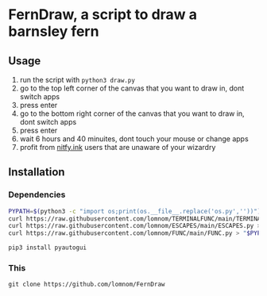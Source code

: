 # FernDraw, a script to draw a barnsley fern
## Usage
1. run the script with `python3 draw.py`  
2. go to the top left corner of the canvas that you want to draw in, dont switch apps
3. press enter
4. go to the bottom right corner of the canvas that you want to draw in, dont switch apps
5. press enter
6. wait 6 hours and 40 minuites, dont touch your mouse or change apps
7. profit from [nitfy.ink](nifty.ink) users that are unaware of your wizardry
## Installation
### Dependencies
```bash
PYPATH=$(python3 -c "import os;print(os.__file__.replace('os.py',''))")
curl https://raw.githubusercontent.com/lomnom/TERMINALFUNC/main/TERMINALFUNC.py > "$PYPATH"TERMINALFUNC.py
curl https://raw.githubusercontent.com/lomnom/ESCAPES/main/ESCAPES.py > "$PYPATH"ESCAPES.py
curl https://raw.githubusercontent.com/lomnom/FUNC/main/FUNC.py > "$PYPATH"FUNC.py

pip3 install pyautogui
```
### This
`git clone https://github.com/lomnom/FernDraw`
